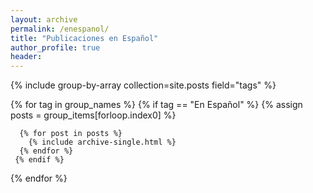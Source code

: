 ```yaml
---
layout: archive
permalink: /enespanol/
title: "Publicaciones en Español"
author_profile: true
header:
---
```



{% include group-by-array collection=site.posts field="tags" %}

{% for tag in group_names %}
    {% if tag == "En Español" %}
	  {% assign posts = group_items[forloop.index0] %}
<!---	  <h2 id="{{ tag | slugify }}" class="archive__subtitle">{{ tag }}</h2> -->
	  {% for post in posts %}
	    {% include archive-single.html %}
	  {% endfor %}
	 {% endif %}
{% endfor %}






